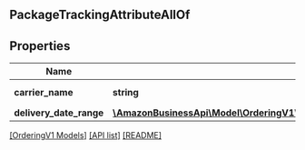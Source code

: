 ## PackageTrackingAttributeAllOf

## Properties

Name | Type | Description | Notes
------------ | ------------- | ------------- | -------------
**carrier_name** | **string** | The carrier name. |
**delivery_date_range** | [**\AmazonBusinessApi\Model\OrderingV1\PackageTrackingAttributeAllOfDeliveryDateRange**](PackageTrackingAttributeAllOfDeliveryDateRange.md) |  |

[[OrderingV1 Models]](../) [[API list]](../../Api) [[README]](../../../README.md)
